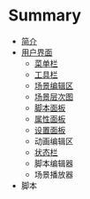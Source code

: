 # Summary

* [简介](README.md)
* [用户界面](ui/UI.md)
    * [菜单栏](ui/MenuBar.md)
    * [工具栏](ui/Toolbar.md)
    * [场景编辑区](ui/Scene.md)
    * [场景层次图](ui/Hierachy.md)
    * [脚本面板](ui/ScriptPanel.md)
    * [属性面板](ui/PropertyPanel.md)
    * [设置面板](ui/SettingPanel.md)
    * 动画编辑区
    * [状态栏](ui/StatusBar.md)
    * 脚本编辑器
    * 场景播放器
* 脚本